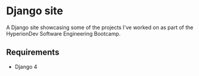 # Django site
A Django site showcasing some of the projects I've worked on as part of the HyperionDev Software Engineering Bootcamp.
## Requirements
* Django 4
